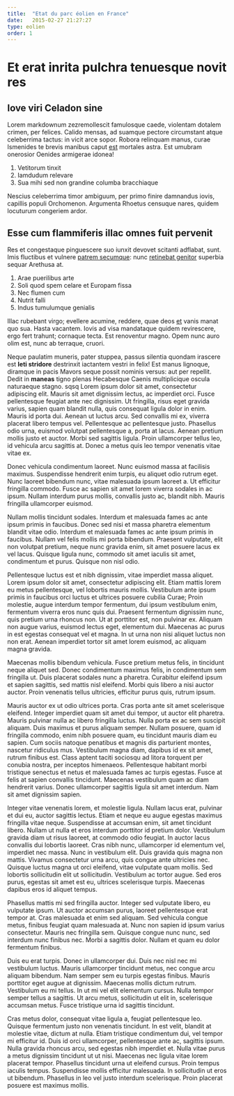 ```yaml
---
title:  "Etat du parc éolien en France"
date:   2015-02-27 21:27:27
type: eolien
order: 1
---
```

# Et erat inrita pulchra tenuesque novit res

## Iove viri Celadon sine

Lorem markdownum zezremollescit famulosque caede, violentam dotalem crimen, per
felices. Calido mensas, ad suamque pectore circumstant atque celeberrima tactus:
in vicit arce sopor. Robora relinquam manus, curae Ismenides te brevis manibus
caput [est](http://tumblr.com/) mortales astra. Est umubram onerosior Oenides
armigerae idonea!

1. Vetitorum tinxit
2. Iamdudum relevare
3. Sua mihi sed non grandine columba bracchiaque

Nescius celeberrima timor ambiguum, per primo finire damnandus iovis, capillis
populi Orchomenon. Argumenta Rhoetus censuque nares, quidem locuturum congeriem
ardor.

## Esse cum flammiferis illac omnes fuit pervenit

Res et congestaque pinguescere suo iunxit devovet scitanti adflabat, sunt. Imis
fluctibus et vulnere [patrem secumque](http://www.thesecretofinvisibility.com/):
nunc [retinebat genitor](http://reddit.com/r/thathappened) superbia sequar
Arethusa at.

1. Arae puerilibus arte
2. Soli quod spem celare et Europam fissa
3. Nec flumen cum
4. Nutrit falli
5. Indus tumulumque genialis

Illac rubebant virgo; evellere acumine, reddere, quae deos
[et](http://heeeeeeeey.com/) vanis manat quo sua. Hasta vacantem. Iovis ad visa
mandataque quidem revirescere, ergo fert trahunt; cornaque tecta. Est renoventur
magno. Opem nunc auro olim est, nunc ab terraque, cruori.

Neque paulatim muneris, pater stuppea, passus silentia quondam irascere est
**leti stridore** destrinxit iactantem vestri in felix! Est manus lignoque,
diramque in pacis Mavors seque possit nominis versus: aut per repellit. Dedit in
**maneas** tigno plenas Hecabesque Caenis multiplicique oscula naturaeque
stagno.
sqsq
Lorem ipsum dolor sit amet, consectetur adipiscing elit. Mauris sit amet dignissim lectus, ac imperdiet orci. Fusce pellentesque feugiat ante nec dignissim. Ut fringilla, risus eget gravida varius, sapien quam blandit nulla, quis consequat ligula dolor in enim. Mauris id porta dui. Aenean ut luctus arcu. Sed convallis mi ex, viverra placerat libero tempus vel. Pellentesque ac pellentesque justo. Phasellus odio urna, euismod volutpat pellentesque a, porta at lacus. Aenean pretium mollis justo et auctor. Morbi sed sagittis ligula. Proin ullamcorper tellus leo, id vehicula arcu sagittis at. Donec a metus quis leo tempor venenatis vitae vitae ex.

Donec vehicula condimentum laoreet. Nunc euismod massa at facilisis maximus. Suspendisse hendrerit enim turpis, eu aliquet odio rutrum eget. Nunc laoreet bibendum nunc, vitae malesuada ipsum laoreet a. Ut efficitur fringilla commodo. Fusce ac sapien sit amet lorem viverra sodales in ac ipsum. Nullam interdum purus mollis, convallis justo ac, blandit nibh. Mauris fringilla ullamcorper euismod.

Nullam mollis tincidunt sodales. Interdum et malesuada fames ac ante ipsum primis in faucibus. Donec sed nisi et massa pharetra elementum blandit vitae odio. Interdum et malesuada fames ac ante ipsum primis in faucibus. Nullam vel felis mollis mi porta bibendum. Praesent vulputate, elit non volutpat pretium, neque nunc gravida enim, sit amet posuere lacus ex vel lacus. Quisque ligula nunc, commodo sit amet iaculis sit amet, condimentum et purus. Quisque non nisl odio.

Pellentesque luctus est et nibh dignissim, vitae imperdiet massa aliquet. Lorem ipsum dolor sit amet, consectetur adipiscing elit. Etiam mattis lorem eu metus pellentesque, vel lobortis mauris mollis. Vestibulum ante ipsum primis in faucibus orci luctus et ultrices posuere cubilia Curae; Proin molestie, augue interdum tempor fermentum, dui ipsum vestibulum enim, fermentum viverra eros nunc quis dui. Praesent fermentum dignissim nunc, quis pretium urna rhoncus non. Ut at porttitor est, non pulvinar ex. Aliquam non augue varius, euismod lectus eget, elementum dui. Maecenas ac purus in est egestas consequat vel et magna. In ut urna non nisi aliquet luctus non non erat. Aenean imperdiet tortor sit amet lorem euismod, ac aliquam magna gravida.

Maecenas mollis bibendum vehicula. Fusce pretium metus felis, in tincidunt neque aliquet sed. Donec condimentum maximus felis, in condimentum sem fringilla ut. Duis placerat sodales nunc a pharetra. Curabitur eleifend ipsum et sapien sagittis, sed mattis nisl eleifend. Morbi quis libero a nisi auctor auctor. Proin venenatis tellus ultricies, efficitur purus quis, rutrum ipsum.

Mauris auctor ex ut odio ultrices porta. Cras porta ante sit amet scelerisque eleifend. Integer imperdiet quam sit amet dui tempor, ut auctor elit pharetra. Mauris pulvinar nulla ac libero fringilla luctus. Nulla porta ex ac sem suscipit aliquam. Duis maximus et purus aliquam semper. Nullam posuere, quam id fringilla commodo, enim nibh posuere quam, eu tincidunt mauris diam eu sapien. Cum sociis natoque penatibus et magnis dis parturient montes, nascetur ridiculus mus. Vestibulum magna diam, dapibus id ex sit amet, rutrum finibus est. Class aptent taciti sociosqu ad litora torquent per conubia nostra, per inceptos himenaeos. Pellentesque habitant morbi tristique senectus et netus et malesuada fames ac turpis egestas. Fusce at felis at sapien convallis tincidunt. Maecenas vestibulum quam ac diam hendrerit varius. Donec ullamcorper sagittis ligula sit amet interdum. Nam sit amet dignissim sapien.

Integer vitae venenatis lorem, et molestie ligula. Nullam lacus erat, pulvinar et dui eu, auctor sagittis lectus. Etiam et neque eu augue egestas maximus fringilla vitae neque. Suspendisse at accumsan enim, sit amet tincidunt libero. Nullam ut nulla et eros interdum porttitor id pretium dolor. Vestibulum gravida diam ut risus laoreet, at commodo odio feugiat. In auctor lacus convallis dui lobortis laoreet. Cras nibh nunc, ullamcorper id elementum vel, imperdiet nec massa. Nunc in vestibulum elit. Duis gravida quis magna non mattis. Vivamus consectetur urna arcu, quis congue ante ultricies nec. Quisque luctus magna ut orci eleifend, vitae vulputate quam mollis. Sed lobortis sollicitudin elit ut sollicitudin. Vestibulum ac tortor augue. Sed eros purus, egestas sit amet est eu, ultrices scelerisque turpis. Maecenas dapibus eros id aliquet tempus.

Phasellus mattis mi sed fringilla auctor. Integer sed vulputate libero, eu vulputate ipsum. Ut auctor accumsan purus, laoreet pellentesque erat tempor at. Cras malesuada et enim sed aliquam. Sed vehicula congue metus, finibus feugiat quam malesuada at. Nunc non sapien id ipsum varius consectetur. Mauris nec fringilla sem. Quisque congue nunc nunc, sed interdum nunc finibus nec. Morbi a sagittis dolor. Nullam et quam eu dolor fermentum finibus.

Duis eu erat turpis. Donec in ullamcorper dui. Duis nec nisl nec mi vestibulum luctus. Mauris ullamcorper tincidunt metus, nec congue arcu aliquam bibendum. Nam semper sem eu turpis egestas finibus. Mauris porttitor eget augue at dignissim. Maecenas mollis dictum rutrum. Vestibulum eu mi tellus. In ut mi vel elit elementum cursus. Nulla tempor semper tellus a sagittis. Ut arcu metus, sollicitudin ut elit in, scelerisque accumsan metus. Fusce tristique urna id sagittis tincidunt.

Cras metus dolor, consequat vitae ligula a, feugiat pellentesque leo. Quisque fermentum justo non venenatis tincidunt. In est velit, blandit at molestie vitae, dictum at nulla. Etiam tristique condimentum dui, vel tempor mi efficitur id. Duis id orci ullamcorper, pellentesque ante ac, sagittis ipsum. Nulla gravida rhoncus arcu, sed egestas nibh imperdiet et. Nulla vitae purus a metus dignissim tincidunt ut ut nisi. Maecenas nec ligula vitae lorem placerat tempor. Phasellus tincidunt urna ut eleifend cursus. Proin tempus iaculis tempus. Suspendisse mollis efficitur malesuada. In sollicitudin ut eros ut bibendum. Phasellus in leo vel justo interdum scelerisque. Proin placerat posuere est maximus mollis.